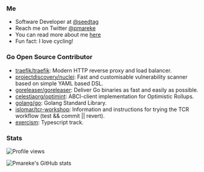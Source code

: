 ### Me

- Software Developer at [@seedtag](https://github.com/seedtag)
- Reach me on Twitter [@pmareke](twitter.com/pmareke)
- You can read more about me [here](www.pmareke.com)
- Fun fact: I love cycling!


### Go Open Source Contributor

<!--START_SECTION:activity-->
- [traefik/traefik](https://github.com/traefik/traefik): Modern HTTP reverse proxy and load balancer.
- [projectdiscovery/nuclei](https://github.com/projectdiscovery/nuclei): Fast and customisable vulnerability scanner based on simple YAML based DSL.
- [goreleaser/goreleaser](https://github.com/goreleaser/goreleaser): Deliver Go binaries as fast and easily as possible.
- [celestiaorg/optimint](https://github.com/celestiaorg/optimint): ABCI-client implementation for Optimistic Rollups.
- [golang/go](https://github.com/golang/go): Golang Standard Library.
- [islomar/tcr-workshop](https://github.com/islomar/tcr-workshop): Information and instructions for trying the TCR workflow (test && commit || revert).
- [exercism](https://github.com/exercism/typescript/pull/827): Typescript track.
<!--END_SECTION:activity-->

### Stats
![Profile views](https://komarev.com/ghpvc/?username=pmareke&color=green)

![Pmareke's GitHub stats](https://github-readme-stats.vercel.app/api?username=pmareke&show_icons=true)

